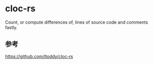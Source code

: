 # cloc-rs

Count, or compute differences of, lines of source code and comments fastly.

## 参考

https://github.com/ltoddy/cloc-rs